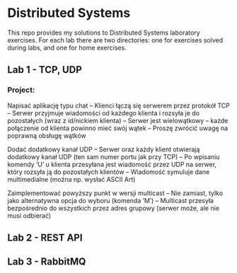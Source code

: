 # Distributed Systems
This repo provides my solutions to Distributed Systems laboratory exercises. 
For each lab there are two directories: one for exercises solved during labs, and one for home exercises.
## Lab 1 - TCP, UDP
### Project:
Napisać aplikację typu chat 
– Klienci łączą się serwerem przez protokół
TCP
– Serwer przyjmuje wiadomości od każdego
klienta i rozsyła je do pozostałych (wraz z
id/nickiem klienta)
– Serwer jest wielowątkowy – każde
połączenie od klienta powinno mieć swój
wątek
– Proszę zwrócić uwagę na poprawną obsługę
wątków

Dodać dodatkowy kanał UDP 
– Serwer oraz każdy klient otwierają dodatkowy
kanał UDP (ten sam numer portu jak przy TCP)
– Po wpisaniu komendy ‘U’ u klienta przesyłana
jest wiadomość przez UDP na serwer, który
rozsyła ją do pozostałych klientów
– Wiadomość symuluje dane multimedialne
(można np. wysłać ASCII Art)

Zaimplementować powyższy punkt w wersji
multicast 
– Nie zamiast, tylko jako alternatywna opcja do
wyboru (komenda ‘M’)
– Multicast przesyła bezpośrednio do wszystkich
przez adres grupowy (serwer może, ale nie
musi odbierać)
## Lab 2 - REST API
## Lab 3 - RabbitMQ
